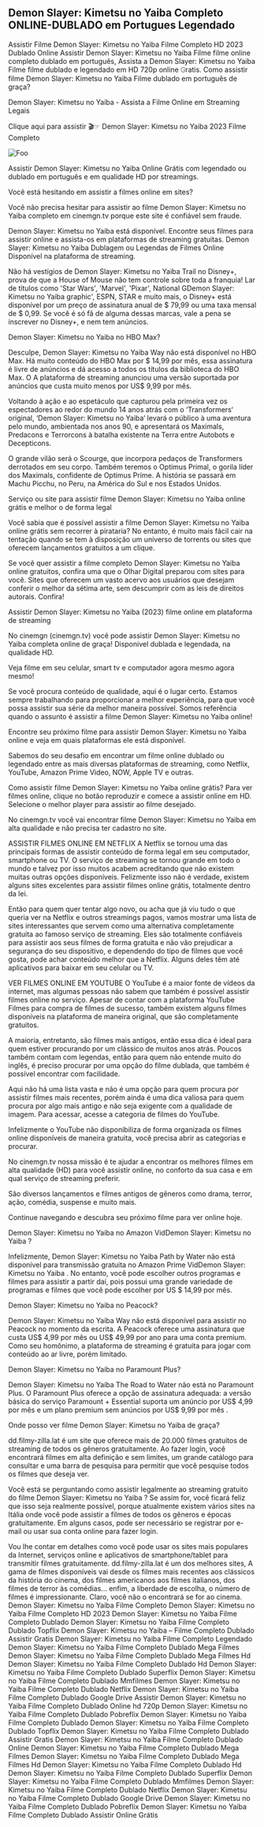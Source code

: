 ## Demon Slayer: Kimetsu no Yaiba Completo ONLINE-DUBLADO em Portugues Legendado
Assistir Filme Demon Slayer: Kimetsu no Yaiba Filme Completo HD 2023 Dublado Online Assistir Demon Slayer: Kimetsu no Yaiba Filme filme online completo dublado em português, Assista a Demon Slayer: Kimetsu no Yaiba Filme filme dublado e legendado em HD 720p online 𝙶ratis. Como assistir filme Demon Slayer: Kimetsu no Yaiba Filme dublado em português de graça?

Demon Slayer: Kimetsu no Yaiba - Assista a Filme Online em Streaming Legais

Clique aqui para assistir 🎬☞ Demon Slayer: Kimetsu no Yaiba 2023 Filme Completo

<animated-image data-catalyst=""><a href="https://justflixnet.com/pt/movie/1216221" rel="nofollow" data-target="animated-image.originalLink"><img src="https://camo.githubusercontent.com/917e6ed5c302499242165dcc02bdbce85c075fd21b35918eb9c0b771855261b8/68747470733a2f2f7374617469632e7769787374617469632e636f6d2f6d656469612f6232343966395f61646163386637306662336634356238383639313639366337376465313866337e6d76322e676966" alt="Foo" data-canonical-src="https://static.wixstatic.com/media/b249f9_adac8f70fb3f45b88691696c77de18f3~mv2.gif" style="max-width: 100%; display: inline-block;" data-target="animated-image.originalImage"></a>

Assistir Demon Slayer: Kimetsu no Yaiba Online Grátis com legendado ou dublado em português e em qualidade HD por streamings.

Você está hesitando em assistir a filmes online em sites?

Você não precisa hesitar para assistir ao filme Demon Slayer: Kimetsu no Yaiba completo em cinemgn.tv porque este site é confiável sem fraude.

Demon Slayer: Kimetsu no Yaiba está disponível. Encontre seus filmes para assistir online e assista-os em plataformas de streaming gratuitas. Demon Slayer: Kimetsu no Yaiba Dublagem ou Legendas de Filmes Online Disponível na plataforma de streaming.

Não há vestígios de Demon Slayer: Kimetsu no Yaiba Trail no Disney+, prova de que a House of Mouse não tem controle sobre toda a franquia! Lar de títulos como 'Star Wars', 'Marvel', 'Pixar', National GDemon Slayer: Kimetsu no Yaiba graphic', ESPN, STAR e muito mais, o Disney+ está disponível por um preço de assinatura anual de $ 79,99 ou uma taxa mensal de $ 0,99. Se você é só fã de alguma dessas marcas, vale a pena se inscrever no Disney+, e nem tem anúncios.

Demon Slayer: Kimetsu no Yaiba no HBO Max?

Desculpe, Demon Slayer: Kimetsu no Yaiba Way não está disponível no HBO Max. Há muito conteúdo do HBO Max por $ 14,99 por mês, essa assinatura é livre de anúncios e dá acesso a todos os títulos da biblioteca do HBO Max. O A plataforma de streaming anunciou uma versão suportada por anúncios que custa muito menos por US$ 9,99 por mês.

Voltando à ação e ao espetáculo que capturou pela primeira vez os espectadores ao redor do mundo 14 anos atrás com o ‘Transformers‘ original, ‘Demon Slayer: Kimetsu no Yaiba‘ levará o público à uma aventura pelo mundo, ambientada nos anos 90, e apresentará os Maximals, Predacons e Terrorcons à batalha existente na Terra entre Autobots e Decepticons.

O grande vilão será o Scourge, que incorpora pedaços de Transformers derrotados em seu corpo. Também teremos o Optimus Primal, o gorila líder dos Maximals, confidente de Optimus Prime. A história se passará em Machu Picchu, no Peru, na América do Sul e nos Estados Unidos.

Serviço ou site para assistir filme Demon Slayer: Kimetsu no Yaiba online grátis e melhor o de forma legal

Você sabia que é possível assistir a filme Demon Slayer: Kimetsu no Yaiba online grátis sem recorrer à pirataria? No entanto, é muito mais fácil cair na tentação quando se tem à disposição um universo de torrents ou sites que oferecem lançamentos gratuitos a um clique.

Se você quer assistir a filme completo Demon Slayer: Kimetsu no Yaiba online gratuitos, confira uma que o Olhar Digital preparou com sites para você. Sites que oferecem um vasto acervo aos usuários que desejam conferir o melhor da sétima arte, sem descumprir com as leis de direitos autorais. Confira!

Assistir Demon Slayer: Kimetsu no Yaiba (2023) filme online em plataforma de streaming

No cinemgn (cinemgn.tv) você pode assistir Demon Slayer: Kimetsu no Yaiba completa online de graça! Disponivel dublada e legendada, na qualidade HD.

Veja filme em seu celular, smart tv e computador agora mesmo agora mesmo!

Se você procura conteúdo de qualidade, aqui é o lugar certo. Estamos sempre trabalhando para proporcionar a melhor experiência, para que você possa assistir sua série da melhor maneira possível. Somos referência quando o assunto é assistir a filme Demon Slayer: Kimetsu no Yaiba online!

Encontre seu próximo filme para assistir Demon Slayer: Kimetsu no Yaiba online e veja em quais plataformas ele está disponível.

Sabemos do seu desafio em encontrar um filme online dublado ou legendado entre as mais diversas plataformas de streaming, como Netflix, YouTube, Amazon Prime Video, NOW, Apple TV e outras.

Como assistir filme Demon Slayer: Kimetsu no Yaiba online grátis? Para ver filmes online, clique no botão reproduzir e comece a assistir online em HD. Selecione o melhor player para assistir ao filme desejado.

No cinemgn.tv você vai encontrar filme Demon Slayer: Kimetsu no Yaiba em alta qualidade e não precisa ter cadastro no site.

ASSISTIR FILMES ONLINE EM NETFLIX A Netflix se tornou uma das principais formas de assistir conteúdo de forma legal em seu computador, smartphone ou TV. O serviço de streaming se tornou grande em todo o mundo e talvez por isso muitos acabem acreditando que não existem muitas outras opções disponíveis. Felizmente isso não é verdade, existem alguns sites excelentes para assistir filmes online grátis, totalmente dentro da lei.

Então para quem quer tentar algo novo, ou acha que já viu tudo o que queria ver na Netflix e outros streamings pagos, vamos mostrar uma lista de sites interessantes que servem como uma alternativa completamente gratuita ao famoso serviço de streaming. Eles são totalmente confiáveis para assistir aos seus filmes de forma gratuita e não vão prejudicar a segurança do seu dispositivo, e dependendo do tipo de filmes que você gosta, pode achar conteúdo melhor que a Netflix. Alguns deles têm até aplicativos para baixar em seu celular ou TV.

VER FILMES ONLINE EM YOUTUBE O YouTube é a maior fonte de vídeos da internet, mas algumas pessoas não sabem que também é possível assistir filmes online no serviço. Apesar de contar com a plataforma YouTube Filmes para compra de filmes de sucesso, também existem alguns filmes disponíveis na plataforma de maneira original, que são completamente gratuitos.

A maioria, entretanto, são filmes mais antigos, então essa dica é ideal para quem estiver procurando por um clássico de muitos anos atrás. Poucos também contam com legendas, então para quem não entende muito do inglês, é preciso procurar por uma opção do filme dublada, que também é possível encontrar com facilidade.

Aqui não há uma lista vasta e não é uma opção para quem procura por assistir filmes mais recentes, porém ainda é uma dica valiosa para quem procura por algo mais antigo e não seja exigente com a qualidade de imagem. Para acessar, acesse a categoria de filmes do YouTube.

Infelizmente o YouTube não disponibiliza de forma organizada os filmes online disponíveis de maneira gratuita, você precisa abrir as categorias e procurar.

No cinemgn.tv nossa missão é te ajudar a encontrar os melhores filmes em alta qualidade (HD) para você assistir online, no conforto da sua casa e em qual serviço de streaming preferir.

São diversos lançamentos e filmes antigos de gêneros como drama, terror, ação, comédia, suspense e muito mais.

Continue navegando e descubra seu próximo filme para ver online hoje.

Demon Slayer: Kimetsu no Yaiba no Amazon VidDemon Slayer: Kimetsu no Yaiba ?

Infelizmente, Demon Slayer: Kimetsu no Yaiba Path by Water não está disponível para transmissão gratuita no Amazon Prime VidDemon Slayer: Kimetsu no Yaiba . No entanto, você pode escolher outros programas e filmes para assistir a partir daí, pois possui uma grande variedade de programas e filmes que você pode escolher por US $ 14,99 por mês.

Demon Slayer: Kimetsu no Yaiba no Peacock?

Demon Slayer: Kimetsu no Yaiba Way não está disponível para assistir no Peacock no momento da escrita. A Peacock oferece uma assinatura que custa US$ 4,99 por mês ou US$ 49,99 por ano para uma conta premium. Como seu homônimo, a plataforma de streaming é gratuita para jogar com conteúdo ao ar livre, porém limitado.

Demon Slayer: Kimetsu no Yaiba no Paramount Plus?

Demon Slayer: Kimetsu no Yaiba The Road to Water não está no Paramount Plus. O Paramount Plus oferece a opção de assinatura adequada: a versão básica do serviço Paramount + Essential suporta um anúncio por US$ 4,99 por mês e um plano premium sem anúncios por US$ 9,99 por mês .

Onde posso ver filme Demon Slayer: Kimetsu no Yaiba de graça?

dd.filmy-zilla.lat é um site que oferece mais de 20.000 filmes gratuitos de streaming de todos os gêneros gratuitamente. Ao fazer login, você encontrará filmes em alta definição e sem limites, um grande catálogo para consultar e uma barra de pesquisa para permitir que você pesquise todos os filmes que deseja ver.

Você está se perguntando como assistir legalmente ao streaming gratuito do filme Demon Slayer: Kimetsu no Yaiba ? Se assim for, você ficará feliz que isso seja realmente possível, porque atualmente existem vários sites na Itália onde você pode assistir a filmes de todos os gêneros e épocas gratuitamente. Em alguns casos, pode ser necessário se registrar por e-mail ou usar sua conta online para fazer login.

Vou lhe contar em detalhes como você pode usar os sites mais populares da Internet, serviços online e aplicativos de smartphone/tablet para transmitir filmes gratuitamente. dd.filmy-zilla.lat é um dos melhores sites, A gama de filmes disponíveis vai desde os filmes mais recentes aos clássicos da história do cinema, dos filmes americanos aos filmes italianos, dos filmes de terror às comédias... enfim, a liberdade de escolha, o número de filmes é impressionante. Claro, você não o encontrará se for ao cinema. Demon Slayer: Kimetsu no Yaiba Filme Completo Demon Slayer: Kimetsu no Yaiba Filme Completo HD 2023 Demon Slayer: Kimetsu no Yaiba Filme Completo Dublado Demon Slayer: Kimetsu no Yaiba Filme Completo Dublado Topflix Demon Slayer: Kimetsu no Yaiba – Filme Completo Dublado Assistir Gratis Demon Slayer: Kimetsu no Yaiba Filme Completo Legendado Demon Slayer: Kimetsu no Yaiba Filme Completo Dublado Mega Filmes Demon Slayer: Kimetsu no Yaiba Filme Completo Dublado Mega Filmes Hd Demon Slayer: Kimetsu no Yaiba Filme Completo Dublado Hd Demon Slayer: Kimetsu no Yaiba Filme Completo Dublado Superflix Demon Slayer: Kimetsu no Yaiba Filme Completo Dublado Mmfilmes Demon Slayer: Kimetsu no Yaiba Filme Completo Dublado Netflix Demon Slayer: Kimetsu no Yaiba Filme Completo Dublado Google Drive Assistir Demon Slayer: Kimetsu no Yaiba Filme Completo Dublado Online hd 720p Demon Slayer: Kimetsu no Yaiba Filme Completo Dublado Pobreflix Demon Slayer: Kimetsu no Yaiba Filme Completo Dublado Demon Slayer: Kimetsu no Yaiba Filme Completo Dublado Topflix Demon Slayer: Kimetsu no Yaiba Filme Completo Dublado Assistir Gratis Demon Slayer: Kimetsu no Yaiba Filme Completo Dublado Online Demon Slayer: Kimetsu no Yaiba Filme Completo Dublado Mega Filmes Demon Slayer: Kimetsu no Yaiba Filme Completo Dublado Mega Filmes Hd Demon Slayer: Kimetsu no Yaiba Filme Completo Dublado Hd Demon Slayer: Kimetsu no Yaiba Filme Completo Dublado Superflix Demon Slayer: Kimetsu no Yaiba Filme Completo Dublado Mmfilmes Demon Slayer: Kimetsu no Yaiba Filme Completo Dublado Netflix Demon Slayer: Kimetsu no Yaiba Filme Completo Dublado Google Drive Demon Slayer: Kimetsu no Yaiba Filme Completo Dublado Pobreflix Demon Slayer: Kimetsu no Yaiba Filme Completo Dublado Assistir Online Grátis

